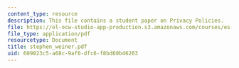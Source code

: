 ```yaml
---
content_type: resource
description: This file contains a student paper on Privacy Policies.
file: https://ol-ocw-studio-app-production.s3.amazonaws.com/courses/es-253-aids-and-poverty-in-africa-spring-2005/609823c5a68c9af0dfc6f8bd60b46203_stephen_weiner.pdf
file_type: application/pdf
resourcetype: Document
title: stephen_weiner.pdf
uid: 609823c5-a68c-9af0-dfc6-f8bd60b46203
---
```

